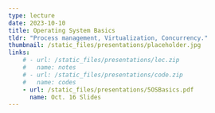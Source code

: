 ```yaml
---
type: lecture
date: 2023-10-10
title: Operating System Basics
tldr: "Process management, Virtualization, Concurrency."
thumbnail: /static_files/presentations/placeholder.jpg
links: 
    # - url: /static_files/presentations/lec.zip
    #   name: notes
    # - url: /static_files/presentations/code.zip
    #   name: codes
    - url: /static_files/presentations/5OSBasics.pdf
      name: Oct. 16 Slides
---
```

<!-- **Suggested Readings:**
- [Readings 1](http://example.com)
- [Readings 2](http://example.com) -->
